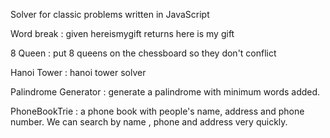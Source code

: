 Solver for classic problems written in JavaScript

Word break : given hereismygift returns here is my gift

8 Queen : put 8 queens on the chessboard so they don't conflict

Hanoi Tower : hanoi tower solver

Palindrome Generator : generate a palindrome with minimum words added.

PhoneBookTrie : a phone book with people's name, address and phone number. We can search by name , phone and address very quickly.
